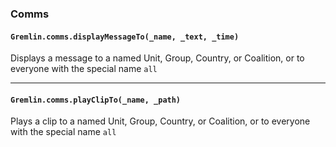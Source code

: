 <!-- markdownlint-disable MD041 -->
### Comms

#### `Gremlin.comms.displayMessageTo(_name, _text, _time)`

Displays a message to a named Unit, Group, Country, or Coalition, or to everyone with the special name `all`

---

#### `Gremlin.comms.playClipTo(_name, _path)`

Plays a clip to a named Unit, Group, Country, or Coalition, or to everyone with the special name `all`
